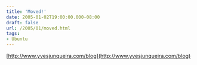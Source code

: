 ```yaml
---
title: 'Moved!'
date: 2005-01-02T19:00:00.000-08:00
draft: false
url: /2005/01/moved.html
tags: 
- Ubuntu
---
```


[http://www.yvesjunqueira.com/blog](http://www.yvesjunqueira.com/blog)
